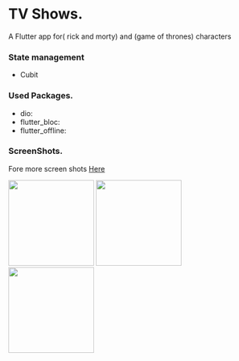 # TV Shows.
A Flutter app for( rick and morty) and (game of thrones) characters

### State management
- Cubit

### Used Packages.
- dio:   
- flutter_bloc:     
- flutter_offline:   
   
### ScreenShots.

Fore more screen shots [Here](https://github.com/mo7amedaliEbaid/tv-shows/blob/e47c681f550db849efd61e25892c924762cbcfe1/rickandMorty-GameofThrones-bloc/screen_shots)
<br />
<p float="left">

   <img src="https://github.com/mo7amedaliEbaid/RickandMorty-GameofThrones-Bloc/blob/master/rickandMorty-GameofThrones-bloc/screen_shots/got.jpg" width="170" />
   <img src="https://github.com/mo7amedaliEbaid/RickandMorty-GameofThrones-Bloc/blob/master/rickandMorty-GameofThrones-bloc/screen_shots/search.jpg" width="170" />
   <img src="https://github.com/mo7amedaliEbaid/RickandMorty-GameofThrones-Bloc/blob/master/rickandMorty-GameofThrones-bloc/screen_shots/char3.jpg" width="170" />
</p>
  
  
  

  
